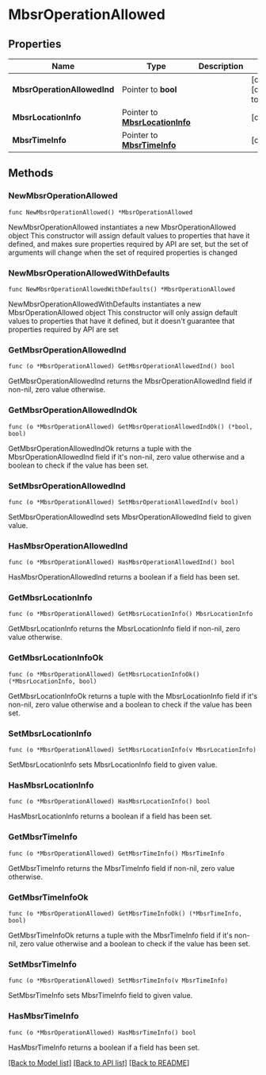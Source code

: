 # MbsrOperationAllowed

## Properties

Name | Type | Description | Notes
------------ | ------------- | ------------- | -------------
**MbsrOperationAllowedInd** | Pointer to **bool** |  | [optional] [default to false]
**MbsrLocationInfo** | Pointer to [**MbsrLocationInfo**](MbsrLocationInfo.md) |  | [optional] 
**MbsrTimeInfo** | Pointer to [**MbsrTimeInfo**](MbsrTimeInfo.md) |  | [optional] 

## Methods

### NewMbsrOperationAllowed

`func NewMbsrOperationAllowed() *MbsrOperationAllowed`

NewMbsrOperationAllowed instantiates a new MbsrOperationAllowed object
This constructor will assign default values to properties that have it defined,
and makes sure properties required by API are set, but the set of arguments
will change when the set of required properties is changed

### NewMbsrOperationAllowedWithDefaults

`func NewMbsrOperationAllowedWithDefaults() *MbsrOperationAllowed`

NewMbsrOperationAllowedWithDefaults instantiates a new MbsrOperationAllowed object
This constructor will only assign default values to properties that have it defined,
but it doesn't guarantee that properties required by API are set

### GetMbsrOperationAllowedInd

`func (o *MbsrOperationAllowed) GetMbsrOperationAllowedInd() bool`

GetMbsrOperationAllowedInd returns the MbsrOperationAllowedInd field if non-nil, zero value otherwise.

### GetMbsrOperationAllowedIndOk

`func (o *MbsrOperationAllowed) GetMbsrOperationAllowedIndOk() (*bool, bool)`

GetMbsrOperationAllowedIndOk returns a tuple with the MbsrOperationAllowedInd field if it's non-nil, zero value otherwise
and a boolean to check if the value has been set.

### SetMbsrOperationAllowedInd

`func (o *MbsrOperationAllowed) SetMbsrOperationAllowedInd(v bool)`

SetMbsrOperationAllowedInd sets MbsrOperationAllowedInd field to given value.

### HasMbsrOperationAllowedInd

`func (o *MbsrOperationAllowed) HasMbsrOperationAllowedInd() bool`

HasMbsrOperationAllowedInd returns a boolean if a field has been set.

### GetMbsrLocationInfo

`func (o *MbsrOperationAllowed) GetMbsrLocationInfo() MbsrLocationInfo`

GetMbsrLocationInfo returns the MbsrLocationInfo field if non-nil, zero value otherwise.

### GetMbsrLocationInfoOk

`func (o *MbsrOperationAllowed) GetMbsrLocationInfoOk() (*MbsrLocationInfo, bool)`

GetMbsrLocationInfoOk returns a tuple with the MbsrLocationInfo field if it's non-nil, zero value otherwise
and a boolean to check if the value has been set.

### SetMbsrLocationInfo

`func (o *MbsrOperationAllowed) SetMbsrLocationInfo(v MbsrLocationInfo)`

SetMbsrLocationInfo sets MbsrLocationInfo field to given value.

### HasMbsrLocationInfo

`func (o *MbsrOperationAllowed) HasMbsrLocationInfo() bool`

HasMbsrLocationInfo returns a boolean if a field has been set.

### GetMbsrTimeInfo

`func (o *MbsrOperationAllowed) GetMbsrTimeInfo() MbsrTimeInfo`

GetMbsrTimeInfo returns the MbsrTimeInfo field if non-nil, zero value otherwise.

### GetMbsrTimeInfoOk

`func (o *MbsrOperationAllowed) GetMbsrTimeInfoOk() (*MbsrTimeInfo, bool)`

GetMbsrTimeInfoOk returns a tuple with the MbsrTimeInfo field if it's non-nil, zero value otherwise
and a boolean to check if the value has been set.

### SetMbsrTimeInfo

`func (o *MbsrOperationAllowed) SetMbsrTimeInfo(v MbsrTimeInfo)`

SetMbsrTimeInfo sets MbsrTimeInfo field to given value.

### HasMbsrTimeInfo

`func (o *MbsrOperationAllowed) HasMbsrTimeInfo() bool`

HasMbsrTimeInfo returns a boolean if a field has been set.


[[Back to Model list]](../README.md#documentation-for-models) [[Back to API list]](../README.md#documentation-for-api-endpoints) [[Back to README]](../README.md)


